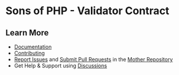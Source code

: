 Sons of PHP - Validator Contract
================================

## Learn More

* [Documentation][docs]
* [Contributing][contributing]
* [Report Issues][issues] and [Submit Pull Requests][pull-requests] in the [Mother Repository][mother-repo]
* Get Help & Support using [Discussions][discussions]

[discussions]: https://github.com/orgs/SonsOfPHP/discussions
[mother-repo]: https://github.com/SonsOfPHP/sonsofphp
[contributing]: https://docs.sonsofphp.com/contributing/
[docs]: https://docs.sonsofphp.com/contracts/validator/
[issues]: https://github.com/SonsOfPHP/sonsofphp/issues?q=is%3Aopen+is%3Aissue+label%3AValidator
[pull-requests]: https://github.com/SonsOfPHP/sonsofphp/pulls?q=is%3Aopen+is%3Apr+label%3AValidator
